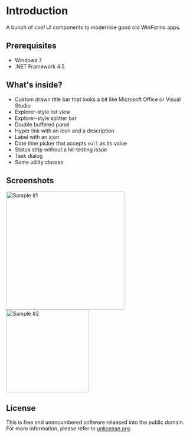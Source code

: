 # Introduction
A bunch of _cool_ UI components to modernise good old WinForms apps.

## Prerequisites
- Windows 7
- .NET Framework 4.5

## What's inside?

- Custom drawn title bar that looks a bit like Microsoft Office or Visual Studio
- Explorer-style list view
- Explorer-style splitter bar
- Double buffered panel
- Hyper link with an icon and a description
- Label with an icon
- Date time picker that accepts `null` as its value
- Status strip without a hit-testing issue
- Task dialog
- Some utility classes

## Screenshots
<img alt="Sample #1" src="../assets/sample1.png?raw=true" width="320"><img alt="Sample #2" src="../assets/sample2.png?raw=true" width="224">

## License
This is free and unencumbered software released into the public domain.
For more information, please refer to [unlicense.org](https://unlicense.org/).
